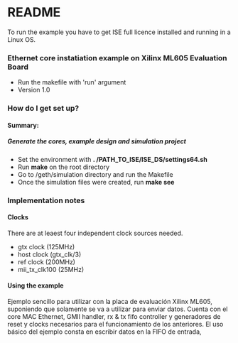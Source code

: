 # README #

To run the example you have to get ISE full licence installed and running in a Linux OS.

### Ethernet core instatiation example on Xilinx ML605 Evaluation Board ###

* Run the makefile with 'run' argument
* Version 1.0

### How do I get set up? ###

#### Summary: ####
##### Generate the cores, example design and simulation project   
* Set the environment with **. /PATH_TO_ISE/ISE_DS/settings64.sh**
* Run **make** on the root directory
* Go to /geth/simulation directory and run the Makefile
* Once the simulation files were created, run **make see**


### Implementation notes ###

#### Clocks ####

There are at leaest four independent clock sources needed.
* gtx  clock (125MHz)
* host clock (gtx_clk/3)
* ref  clock (200MHz)
* mii_tx_clk100 (25MHz)

#### Using the example ####

Ejemplo sencillo para utilizar con la placa de evaluación Xilinx ML605, suponiendo
que solamente se va a utilizar para enviar datos.
 Cuenta con el core MAC Ethernet, GMII handler, rx & tx fifo controller y generadores
de reset y clocks necesarios para el funcionamiento de los anteriores.
 El uso básico del ejemplo consta en escribir datos en la FIFO de entrada, 
